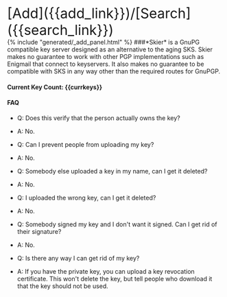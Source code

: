 <!--
markdown/_about.md -> templates/generated/_about.html
!-->
<div class="text-center" style="font-size: xx-large">[Add]({{add_link}})/[Search]({{search_link}})</div>
{% include "generated/_add_panel.html" %}
###*Skier* is a GnuPG compatible key server designed as an alternative to the aging SKS.  
Skier makes no guarantee to work with other PGP implementations such as Enigmail that connect to keyservers. It also makes no guarantee to be compatible with SKS in any way other than the required routes for GnuPGP.

#### Current Key Count: {{currkeys}}

#### FAQ

* Q: Does this verify that the person actually owns the key?  

* A: No.

* Q: Can I prevent people from uploading my key?

* A: No.

* Q: Somebody else uploaded a key in my name, can I get it deleted?

* A: No.

* Q: I uploaded the wrong key, can I get it deleted?

* A: No.

* Q: Somebody signed my key and I don't want it signed. Can I get rid of their signature?

* A: No.

* Q: Is there any way I can get rid of my key?

* A: If you have the private key, you can upload a key revocation certificate. This won't delete the key, but tell people who download it that the key should not be used.
